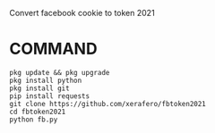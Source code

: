 Convert facebook cookie to token 2021
# COMMAND
```
pkg update && pkg upgrade
pkg install python
pkg install git
pip install requests
git clone https://github.com/xerafero/fbtoken2021
cd fbtoken2021
python fb.py
```
